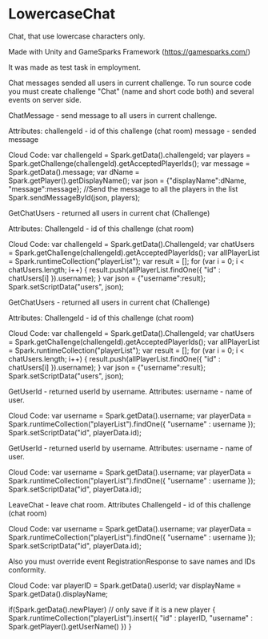 # LowercaseChat
Chat, that use lowercase characters only.

Made with Unity and GameSparks Framework (https://gamesparks.com/)

It was made as test task in employment.

Chat messages sended all users in current challenge.
To run source code you must create challenge "Chat" (name and short code both) and several events on server side.

ChatMessage - send message to all users in current challenge.

Attributes:
challengeId - id of this challenge (chat room)
message - sended message

Cloud Code:
var challengeId = Spark.getData().challengeId;
var players = Spark.getChallenge(challengeId).getAcceptedPlayerIds();
var message = Spark.getData().message;
var dName = Spark.getPlayer().getDisplayName();
var json = {"displayName":dName, "message":message};
//Send the message to all the players in the list
Spark.sendMessageById(json, players);



GetChatUsers - returned all users in current chat (Challenge)

Attributes:
ChallengeId - id of this challenge (chat room)

Cloud Code:
var challengeId = Spark.getData().ChallengeId;
var chatUsers = Spark.getChallenge(challengeId).getAcceptedPlayerIds();
var allPlayerList = Spark.runtimeCollection("playerList");
var result = [];
for (var i = 0; i < chatUsers.length; i++) 
{
    result.push(allPlayerList.findOne({ "id" : chatUsers[i] }).username); 
}
var json = {"username":result};
Spark.setScriptData("users", json);


GetChatUsers - returned all users in current chat (Challenge)

Attributes:
ChallengeId - id of this challenge (chat room)

Cloud Code:
var challengeId = Spark.getData().ChallengeId;
var chatUsers = Spark.getChallenge(challengeId).getAcceptedPlayerIds();
var allPlayerList = Spark.runtimeCollection("playerList");
var result = [];
for (var i = 0; i < chatUsers.length; i++) 
{
    result.push(allPlayerList.findOne({ "id" : chatUsers[i] }).username); 
}
var json = {"username":result};
Spark.setScriptData("users", json);


GetUserId - returned userId by username.
Attributes:
username - name of user.

Cloud Code:
var username = Spark.getData().username;
var playerData = Spark.runtimeCollection("playerList").findOne({ "username" : username });
Spark.setScriptData("id", playerData.id);



GetUserId - returned userId by username.
Attributes:
username - name of user.

Cloud Code:
var username = Spark.getData().username;
var playerData = Spark.runtimeCollection("playerList").findOne({ "username" : username });
Spark.setScriptData("id", playerData.id);


LeaveChat - leave chat room.
Attributes 
ChallengeId - id of this challenge (chat room)

Cloud Code:
var username = Spark.getData().username;
var playerData = Spark.runtimeCollection("playerList").findOne({ "username" : username });
Spark.setScriptData("id", playerData.id);



Also you must override event RegistrationResponse to save names and IDs conformity.

Cloud Code:
var playerID = Spark.getData().userId;
var displayName = Spark.getData().displayName;

if(Spark.getData().newPlayer) // only save if it is a new player
{
    Spark.runtimeCollection("playerList").insert({
        "id" : playerID,
        "username" : Spark.getPlayer().getUserName()
    })
}